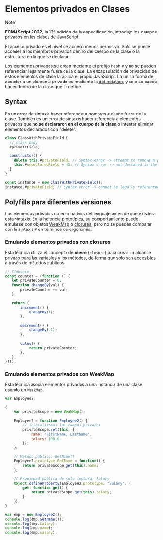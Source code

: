 # Elementos privados en Clases

> [!NOTE]
> **ECMAScript 2022**, la 13ª edición de la especificación, introdujo los campos privados en las clases de JavaScript.

El acceso privado es el nivel de acceso menos permisivo. Solo se puede acceder a los miembros privados dentro del cuerpo de la clase o la estructura en la que se declaran.

Los elementos privados se crean mediante el prefijo hash `#` y no se pueden referenciar legalmente fuera de la clase. La encapsulación de privacidad de estos elementos de clase la aplica el propio JavaScript. La única forma de acceder a un elemento privado es mediante la [dot notation](), y solo se puede hacer dentro de la clase que lo define.

## Syntax

Es un error de sintaxis hacer referencia a nombres `#` desde fuera de la clase. También es un error de sintaxis hacer referencia a elementos privados que **no se declararon en el cuerpo de la clase** o intentar eliminar elementos declarados con "delete".

```js
class ClassWithPrivateField {
  // class body
  #privateField;

  constructor() {
    delete this.#privateField; // Syntax error -> attempt to remove a private element
    this.#undeclaredField = 42; // Syntax error -> not declared in the class body
  }
}

const instance = new ClassWithPrivateField();
instance.#privateField; // Syntax error -> cannot be legally referenced outside of the class
```

 ## Polyfills para diferentes versiones

Los elementos privados no eran nativos del lenguaje antes de que existiera esta sintaxis. En la herencia prototípica, su comportamiento puede emularse con objetos [WeakMap]() o [closures](), pero no se pueden comparar con la sintaxis `#` en términos de ergonomía.

### Emulando elementos privados con closures

Esta técnica utiliza el concepto de **cierre** (`closure`) para crear un alcance privado para las variables y los métodos, de forma que solo son accesibles a través de métodos públicos.

 ```js
// Clousere
const counter = (function () {
    let privateCounter = 0;
    function changeBy(val) {
        privateCounter += val;
    }

    return {
        increment() {
            changeBy(1);
        },
    
        decrement() {
            changeBy(-1);
        },
    
        value() {
            return privateCounter;
        },
    };
})();
```

### Emulando elementos privados con WeakMap

Esta técnica asocia elementos privados a una instancia de una clase usando un `WeakMap`.

```js
var Employee2;

{
    var privateScope = new WeakMap();

    Employee2 = function Employee2() {
        // inicializamos los campos privados
        privateScope.set(this, {
            name: "FirstName, LastName",
            salary: 100.0
        });
    };

    // Método público: GetName()
    Employee2.prototype.GetName = function() {
        return privateScope.get(this).name;
    };

    // Propiedad pública de solo lectura: Salary
    Object.defineProperty(Employee2.prototype, "Salary", {
        get: function get() {
            return privateScope.get(this).salary;
        }
    });
}

var emp = new Employee2();
console.log(emp.GetName());
console.log(emp.Salary);
console.log(emp.name);
console.log(emp.salary);
```
  
